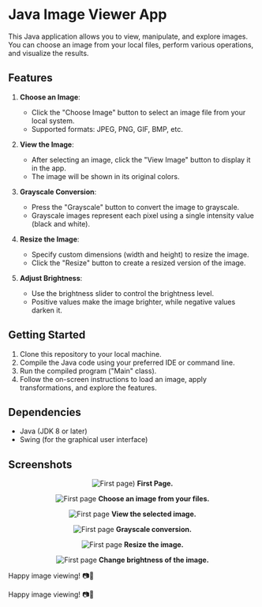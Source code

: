 # Java Image Viewer App

This Java application allows you to view, manipulate, and explore images. You can choose an image from your local files, perform various operations, and visualize the results.

## Features

1. **Choose an Image**:
   - Click the "Choose Image" button to select an image file from your local system.
   - Supported formats: JPEG, PNG, GIF, BMP, etc.

2. **View the Image**:
   - After selecting an image, click the "View Image" button to display it in the app.
   - The image will be shown in its original colors.

3. **Grayscale Conversion**:
   - Press the "Grayscale" button to convert the image to grayscale.
   - Grayscale images represent each pixel using a single intensity value (black and white).

4. **Resize the Image**:
   - Specify custom dimensions (width and height) to resize the image.
   - Click the "Resize" button to create a resized version of the image.

5. **Adjust Brightness**:
   - Use the brightness slider to control the brightness level.
   - Positive values make the image brighter, while negative values darken it.

## Getting Started

1. Clone this repository to your local machine.
2. Compile the Java code using your preferred IDE or command line.
3. Run the compiled program ("Main" class).
4. Follow the on-screen instructions to load an image, apply transformations, and explore the features.

## Dependencies

- Java (JDK 8 or later)
- Swing (for the graphical user interface)

## Screenshots

<div align ="center">


![First page](https://github.com/PayamDivsalar/ImageViewer/blob/main/Images/Screenshot%20from%202024-06-01%2000-48-21.png))
**First Page.**

![First page](https://github.com/PayamDivsalar/ImageViewer/blob/main/Images/Screenshot%20from%202024-06-01%2000-48-37.png)
**Choose an image from your files.**

![First page](https://github.com/PayamDivsalar/ImageViewer/blob/main/Images/Screenshot%20from%202024-06-01%2000-48-58.png)
**View the selected image.**

![First page](https://github.com/PayamDivsalar/ImageViewer/blob/main/Images/Screenshot%20from%202024-06-01%2000-50-11.png)
**Grayscale conversion.**

![First page](https://github.com/PayamDivsalar/ImageViewer/blob/main/Images/Screenshot%20from%202024-06-01%2000-50-01.png)
**Resize the image.**

![First page](https://github.com/PayamDivsalar/ImageViewer/blob/main/Images/Screenshot%20from%202024-06-01%2000-49-33.png)
**Change brightness of the image.**
</div>


Happy image viewing! 📷🎨



Happy image viewing! 📷🎨
